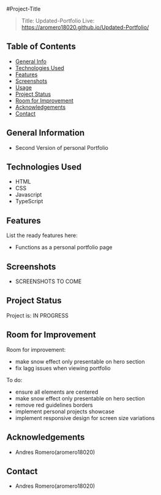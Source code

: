 #Project-Title
> Title: Updated-Portfolio
> Live: https://aromero18020.github.io/Updated-Portfolio/

## Table of Contents
* [General Info](#general-information)
* [Technologies Used](#technologies-used)
* [Features](#features)
* [Screenshots](#screenshots)
* [Usage](#usage)
* [Project Status](#project-status)
* [Room for Improvement](#room-for-improvement)
* [Acknowledgements](#acknowledgements)
* [Contact](#contact)


## General Information
- Second Version of personal Portfolio


## Technologies Used
- HTML
- CSS
- Javascript
- TypeScript


## Features
List the ready features here:
- Functions as a personal portfolio page


## Screenshots
 - SCREENSHOTS TO COME


## Project Status
Project is: IN PROGRESS

## Room for Improvement

Room for improvement:
- make snow effect only presentable on hero section
- fix lagg issues when viewing portfolio

To do:
- ensure all elements are centered
- make snow effect only presentable on hero section
- remove red guidelines borders
- implement personal projects showcase
- implement responsive design for screen size variations


## Acknowledgements
- Andres Romero(aromero18020)


## Contact
- Andres Romero(aromero18020)
